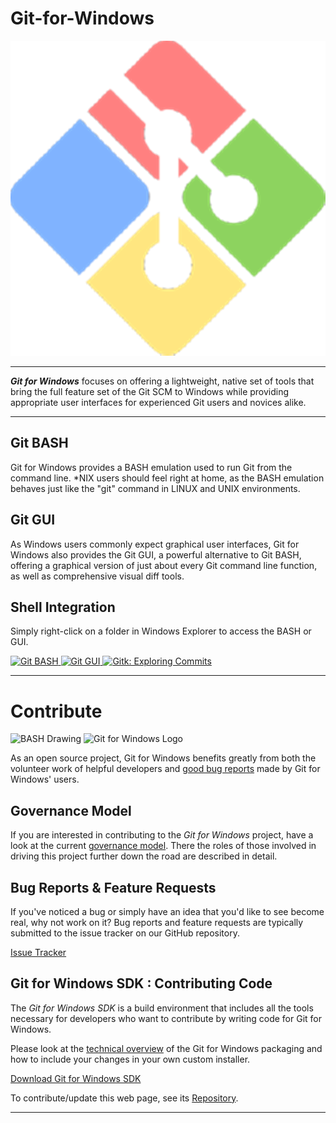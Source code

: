 # Git-for-Windows

![Git for Windows Logo](Git-for-Windows.png)

---

***Git for Windows*** focuses on offering a lightweight, native set of tools that bring the full feature set of the Git SCM to Windows while providing appropriate user interfaces for experienced Git users and novices alike.

---

## Git BASH

Git for Windows provides a BASH emulation used to run Git from the command line. *NIX users should feel right at home, as the BASH emulation behaves just like the "git" command in LINUX and UNIX environments.

## Git GUI

As Windows users commonly expect graphical user interfaces, Git for Windows also provides the Git GUI, a powerful alternative to Git BASH, offering a graphical version of just about every Git command line function, as well as comprehensive visual diff tools.

## Shell Integration

Simply right-click on a folder in Windows Explorer to access the BASH or GUI.

[![Git BASH](https://gitforwindows.org/img/gw1web_thumb.png) ](https://gitforwindows.org/img/gw1.png "Git BASH")[![Git GUI](https://gitforwindows.org/img/gw2web_thumb.png) ](https://gitforwindows.org/img/gw2.png "Git GUI")[![Gitk: Exploring Commits](https://gitforwindows.org/img/gw3web_thumb.png)](https://gitforwindows.org/img/gw3.png "Gitk: Exploring Commits")

---

# Contribute

![BASH Drawing](https://gitforwindows.org/img/details_features.png) ![Git for Windows Logo](https://gitforwindows.org/img/details_contribute.png)

As an open source project, Git for Windows benefits greatly from both the volunteer work of helpful developers and [good bug reports](https://github.com/git-for-windows/git/wiki/Issue-reporting-guidelines) made by Git for Windows' users.

## Governance Model

If you are interested in contributing to the *Git for Windows* project, have a look at the current [governance model](https://gitforwindows.org/governance-model.html). There the roles of those involved in driving this project further down the road are described in detail.

## Bug Reports & Feature Requests

If you've noticed a bug or simply have an idea that you'd like to see become real, why not work on it? Bug reports and feature requests are typically submitted to the issue tracker on our GitHub repository.

[Issue Tracker](https://github.com/git-for-windows/git/issues)

## Git for Windows SDK : Contributing Code

The *Git for Windows SDK* is a build environment that includes all the tools necessary for developers who want to contribute by writing code for Git for Windows.

Please look at the [technical overview](https://github.com/git-for-windows/git/wiki/Technical-overview) of the Git for Windows packaging and how to include your changes in your own custom installer.

[Download Git for Windows SDK](https://github.com/git-for-windows/build-extra/releases/latest)

To contribute/update this web page, see its [Repository](https://github.com/git-for-windows/git-for-windows.github.io).

---
